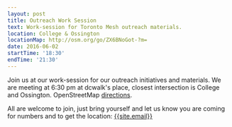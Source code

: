 ```yaml
---
layout: post
title: Outreach Work Session
text: Work-session for Toronto Mesh outreach materials.
location: College & Ossington
locationMap: http://osm.org/go/ZX6BNoGot-?m=
date: 2016-06-02
startTime: '18:30'
endTime: '21:30'
---
```


Join us at our work-session for our outreach initiatives and materials. We are meeting at 6:30 pm at dcwalk's place, closest intersection is College and Ossington. OpenStreetMap [directions](http://osm.org/go/ZX6BNoGot-?m=).

All are welcome to join, just bring yourself and let us know you are coming for numbers and to get the location: <a href="mailto:{{ site.email }}">{{site.email}}</a>
